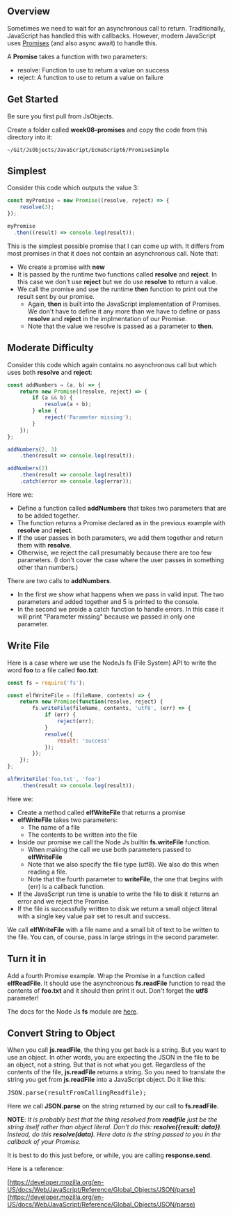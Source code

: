 ## Overview

Sometimes we need to wait for an asynchronous call to return. Traditionally, JavaScript has handled this with callbacks. However, modern JavaScript uses [Promises][pmdn] (and also async await) to handle this.

A **Promise** takes a function with two parameters:

- resolve: Function to use to return a value on success
- reject: A function to use to return a value on failure


## Get Started

Be sure you first pull from JsObjects.

Create a folder called **week08-promises** and copy the code from this directory into it:

    ~/Git/JsObjects/JavaScript/EcmaScript6/PromiseSimple

## Simplest

Consider this code which outputs the value 3:

```javascript
const myPromise = new Promise((resolve, reject) => {
    resolve(3);
});

myPromise
  .then((result) => console.log(result));
```

This is the simplest possible promise that I can come up with. It differs from most promises in that it does not contain an asynchronous call. Note that:

- We create a promise with **new**
- It is passed by the runtime two functions called **resolve** and **reject**. In this case we don't use **reject** but we do use **resolve** to return a value.
- We call the promise and use the runtime **then** function to print out the result sent by our promise.
  - Again, **then** is built into the JavaScript implementation of Promises. We don't have to define it any more than we have to define or pass **resolve** and **reject** in the implmentation of our Promise.
  - Note that the value we resolve is passed as a parameter to **then**.


## Moderate Difficulty

Consider this code which again contains no asynchronous call but which uses both **resolve** and **reject**:

```JavaScript
const addNumbers = (a, b) => {
    return new Promise((resolve, reject) => {
        if (a && b) {
            resolve(a + b);
        } else {
            reject('Parameter missing');
        }
    });
};

addNumbers(2, 3)
    .then(result => console.log(result));

addNumbers(2)
    .then(result => console.log(result))
    .catch(error => console.log(error));
```

Here we:

- Define a function called **addNumbers** that takes two parameters that are to be added together.
- The function returns a Promise declared as in the previous example with **resolve** and **reject**.
- If the user passes in both parameters, we add them together and return them with **resolve**.
- Otherwise, we reject the call presumably because there are too few parameters. (I don't cover the case where the user passes in something other than numbers.)

There are two calls to **addNumbers**.

- In the first we show what happens when we pass in valid input. The two parameters and added together and 5 is printed to the console.
- In the second we proide a catch function to handle errors. In this case it will print "Parameter missing" because we passed in only one parameter.

## Write File

Here is a case where we use the NodeJs fs (File System) API to write the word **foo** to a file called **foo.txt**:

```javascript
const fs = require('fs');

const elfWriteFile = (fileName, contents) => {
    return new Promise(function(resolve, reject) {
        fs.writeFile(fileName, contents, 'utf8', (err) => {
            if (err) {
                reject(err);
            }
            resolve({
                result: 'success'
            });
        });
    });
};

elfWriteFile('foo.txt', 'foo')
    .then(result => console.log(result));
```

Here we:

- Create a method called **elfWriteFile** that returns a promise
- **elfWriteFile** takes two parameters:
  - The name of a file
  - The contents to be written into the file
- Inside our promise we call the Node Js builtin **fs.writeFile** function.
  - When making the call we use both parameters passed to **elfWriteFile**
  - Note that we also specify the file type (utf8). We also do this when reading a file.
  - Note that the fourth parameter to **writeFile**, the one that begins with (err) is a callback function.
- If the JavaScript run time is unable to write the file to disk it returns an error and we reject the Promise.
- If the file is successfully written to disk we return a small object literal with a single key value pair set to result and success.

We call **elfWriteFile** with a file name and a small bit of text to be written to the file. You can, of course, pass in large strings in the second parameter.

## Turn it in

Add a fourth Promise example. Wrap the Promise in a function called **elfReadFile**. It should use the asynchronous **fs.readFile** function to read the contents of **foo.txt** and it should then print it out. Don't forget the **utf8** parameter!

The docs for the Node Js **fs** module are [here](https://nodejs.org/api/fs.html).

## Convert String to Object

When you call **js.readFile**, the thing you get back is a string. But you want to use an object. In other words, you are expecting the JSON in the file to be an object, not a string. But that is not what you get. Regardless of the contents of the file, **js.readFile** returns a string. So you need to translate the string you get from **js.readFile** into a JavaScript object. Do it like this:

<pre>JSON.parse(resultFromCallingReadfile);</pre>

Here we call **JSON.parse** on the string returned by our call to **fs.readFile**.

**NOTE**: _It is probably best that the thing resolved from **readfile** just be the string itself rather than object literal. Don't do this: **resolve({result: data})**. Instead, do this **resolve(data)**. Here data is the string passed to you in the callback of your Promise._

It is best to do this just before, or while, you are calling **response.send**.

Here is a reference:

[https://developer.mozilla.org/en-US/docs/Web/JavaScript/Reference/Global_Objects/JSON/parse](https://developer.mozilla.org/en-US/docs/Web/JavaScript/Reference/Global_Objects/JSON/parse)

[pmdn]: https://developer.mozilla.org/en-US/docs/Web/JavaScript/Reference/Global_Objects/Promise
